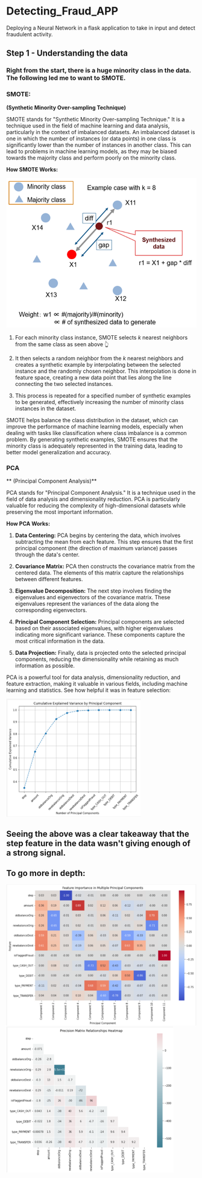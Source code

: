 # Detecting_Fraud_APP
Deploying a Neural Network in a flask application to take in input and detect fraudulent activity. 

## Step 1 - Understanding the data
### Right from the start, there is a huge minority class in the data. The following led me to want to SMOTE.

### SMOTE:
**(Synthetic Minority Over-sampling Technique)**

SMOTE stands for "Synthetic Minority Over-sampling Technique." It is a technique used in the field of machine learning and data analysis, particularly in the context of imbalanced datasets. An imbalanced dataset is one in which the number of instances (or data points) in one class is significantly lower than the number of instances in another class. This can lead to problems in machine learning models, as they may be biased towards the majority class and perform poorly on the minority class.

**How SMOTE Works:**

![Image Alt Text](/photos_for_readme/smote.png)
1. For each minority class instance, SMOTE selects *k* nearest neighbors from the same class as seen above 👆 

2. It then selects a random neighbor from the *k* nearest neighbors and creates a synthetic example by interpolating between the selected instance and the randomly chosen neighbor. This interpolation is done in feature space, creating a new data point that lies along the line connecting the two selected instances.

3. This process is repeated for a specified number of synthetic examples to be generated, effectively increasing the number of minority class instances in the dataset.

SMOTE helps balance the class distribution in the dataset, which can improve the performance of machine learning models, especially when dealing with tasks like classification where class imbalance is a common problem. By generating synthetic examples, SMOTE ensures that the minority class is adequately represented in the training data, leading to better model generalization and accuracy.

### PCA 
** (Principal Component Analysis)**

PCA stands for "Principal Component Analysis." It is a technique used in the field of data analysis and dimensionality reduction. PCA is particularly valuable for reducing the complexity of high-dimensional datasets while preserving the most important information.

**How PCA Works:**

1. **Data Centering:** PCA begins by centering the data, which involves subtracting the mean from each feature. This step ensures that the first principal component (the direction of maximum variance) passes through the data's center.

2. **Covariance Matrix:** PCA then constructs the covariance matrix from the centered data. The elements of this matrix capture the relationships between different features.

3. **Eigenvalue Decomposition:** The next step involves finding the eigenvalues and eigenvectors of the covariance matrix. These eigenvalues represent the variances of the data along the corresponding eigenvectors.

4. **Principal Component Selection:** Principal components are selected based on their associated eigenvalues, with higher eigenvalues indicating more significant variance. These components capture the most critical information in the data.

5. **Data Projection:** Finally, data is projected onto the selected principal components, reducing the dimensionality while retaining as much information as possible.

PCA is a powerful tool for data analysis, dimensionality reduction, and feature extraction, making it valuable in various fields, including machine learning and statistics. See how helpful it was in feature selection:

![Image Alt Text](/photos_for_readme/PCA_Visualization_1.png)

## Seeing the above was a clear takeaway that the step feature in the data wasn't giving enough of a strong signal. 

## To go more in depth:

![Image Alt Text](/photos_for_readme/PCA_Visualization_1_Heatmap.png) ![Image Alt Text](/photos_for_readme/Precision_Matrix.png)
